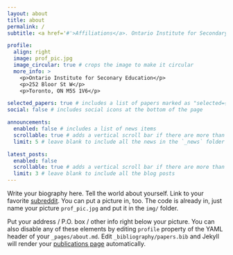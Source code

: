 ```yaml
---
layout: about
title: about
permalink: /
subtitle: <a href='#'>Affiliations</a>. Ontario Institute for Secondary Education (OISE)

profile:
  align: right
  image: prof_pic.jpg
  image_circular: true # crops the image to make it circular
  more_info: >
    <p>Ontario Institute for Seconary Education</p>
    <p>252 Bloor St W</p>
    <p>Toronto, ON M5S 1V6</p>

selected_papers: true # includes a list of papers marked as "selected={true}"
social: false # includes social icons at the bottom of the page

announcements:
  enabled: false # includes a list of news items
  scrollable: true # adds a vertical scroll bar if there are more than 3 news items
  limit: 5 # leave blank to include all the news in the `_news` folder

latest_posts:
  enabled: false
  scrollable: true # adds a vertical scroll bar if there are more than 3 new posts items
  limit: 3 # leave blank to include all the blog posts
---
```


Write your biography here. Tell the world about yourself. Link to your favorite [subreddit](http://reddit.com). You can put a picture in, too. The code is already in, just name your picture `prof_pic.jpg` and put it in the `img/` folder.

Put your address / P.O. box / other info right below your picture. You can also disable any of these elements by editing `profile` property of the YAML header of your `_pages/about.md`. Edit `_bibliography/papers.bib` and Jekyll will render your [publications page](/al-folio/publications/) automatically.

